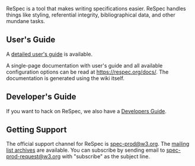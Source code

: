 ReSpec is a tool that makes writing specifications easier. ReSpec handles things like styling, referential integrity, bibliographical data, and other mundane tasks.

## User's Guide

A [detailed user's guide](ReSpec-Editor's-Guide) is available.

A single-page documentation with user's guide and all available configuration options can be read at https://respec.org/docs/. The documentation is generated using the wiki itself.

## Developer's Guide

If you want to hack on ReSpec, we also have a [Developers Guide](Developers-Guide).

## Getting Support

The official support channel for ReSpec is [spec-prod@w3.org](mailto:spec-prod@w3.org). The [mailing list archives](http://lists.w3.org/Archives/Public/spec-prod/) are available. You can subscribe by sending email to [spec-prod-request@w3.org](mailto:spec-prod-request@w3.org?subject=subscribe) with "subscribe" as the subject line.

